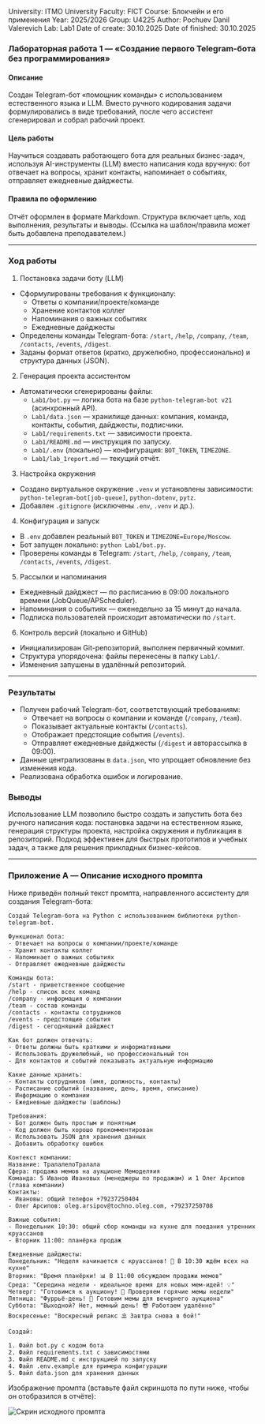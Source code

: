 ﻿University: ITMO University
Faculty: FICT
Course: Блокчейн и его применения
Year: 2025/2026
Group: U4225
Author: Pochuev Danil Valerevich
Lab: Lab1
Date of create: 30.10.2025
Date of finished: 30.10.2025

### Лабораторная работа 1 — «Создание первого Telegram-бота без программирования»

#### Описание
Создан Telegram-бот «помощник команды» с использованием естественного языка и LLM. Вместо ручного кодирования задачи формулировались в виде требований, после чего ассистент сгенерировал и собрал рабочий проект.

#### Цель работы
Научиться создавать работающего бота для реальных бизнес-задач, используя AI-инструменты (LLM) вместо написания кода вручную: бот отвечает на вопросы, хранит контакты, напоминает о событиях, отправляет ежедневные дайджесты.

#### Правила по оформлению
Отчёт оформлен в формате Markdown. Структура включает цель, ход выполнения, результаты и выводы. (Ссылка на шаблон/правила может быть добавлена преподавателем.)

---

### Ход работы

1) Постановка задачи боту (LLM)
- Сформулированы требования к функционалу:
  - Ответы о компании/проекте/команде
  - Хранение контактов коллег
  - Напоминания о важных событиях
  - Ежедневные дайджесты
- Определены команды Telegram-бота: `/start`, `/help`, `/company`, `/team`, `/contacts`, `/events`, `/digest`.
- Заданы формат ответов (кратко, дружелюбно, профессионально) и структура данных (JSON).

2) Генерация проекта ассистентом
- Автоматически сгенерированы файлы:
  - `Lab1/bot.py` — логика бота на базе `python-telegram-bot v21` (асинхронный API).
  - `Lab1/data.json` — хранилище данных: компания, команда, контакты, события, дайджесты, подписчики.
  - `Lab1/requirements.txt` — зависимости проекта.
  - `Lab1/README.md` — инструкция по запуску.
  - `Lab1/.env` (локально) — конфигурация: `BOT_TOKEN`, `TIMEZONE`.
  - `Lab1/lab_1report.md` — текущий отчёт.

3) Настройка окружения
- Создано виртуальное окружение `.venv` и установлены зависимости: `python-telegram-bot[job-queue]`, `python-dotenv`, `pytz`.
- Добавлен `.gitignore` (исключены `.env`, `.venv` и др.).

4) Конфигурация и запуск
- В `.env` добавлен реальный `BOT_TOKEN` и `TIMEZONE=Europe/Moscow`.
- Бот запущен локально: `python Lab1/bot.py`.
- Проверены команды в Telegram: `/start`, `/help`, `/company`, `/team`, `/contacts`, `/events`, `/digest`.

5) Рассылки и напоминания
- Ежедневный дайджест — по расписанию в 09:00 локального времени (JobQueue/APScheduler).
- Напоминания о событиях — еженедельно за 15 минут до начала.
- Подписка пользователей происходит автоматически по `/start`.

6) Контроль версий (локально и GitHub)
- Инициализирован Git-репозиторий, выполнен первичный коммит.
- Структура упорядочена: файлы перенесены в папку `Lab1/`.
- Изменения запушены в удалённый репозиторий.

---

### Результаты
- Получен рабочий Telegram-бот, соответствующий требованиям:
  - Отвечает на вопросы о компании и команде (`/company`, `/team`).
  - Показывает актуальные контакты (`/contacts`).
  - Отображает предстоящие события (`/events`).
  - Отправляет ежедневные дайджесты (`/digest` и авторассылка в 09:00).
- Данные централизованы в `data.json`, что упрощает обновление без изменения кода.
- Реализована обработка ошибок и логирование.

### Выводы
Использование LLM позволило быстро создать и запустить бота без ручного написания кода: постановка задачи на естественном языке, генерация структуры проекта, настройка окружения и публикация в репозиторий. Подход эффективен для быстрых прототипов и учебных задач, а также для решения прикладных бизнес-кейсов.

---

### Приложение A — Описание исходного промпта

Ниже приведён полный текст промпта, направленного ассистенту для создания Telegram-бота:

```
Создай Telegram-бота на Python с использованием библиотеки python-telegram-bot.

Функционал бота:
- Отвечает на вопросы о компании/проекте/команде
- Хранит контакты коллег
- Напоминает о важных событиях
- Отправляет ежедневные дайджесты

Команды бота:
/start - приветственное сообщение
/help - список всех команд
/company - информация о компании
/team - состав команды
/contacts - контакты сотрудников
/events - предстоящие события
/digest - сегодняшний дайджест

Как бот должен отвечать:
- Ответы должны быть краткими и информативными
- Использовать дружелюбный, но профессиональный тон
- Для контактов и событий показывать актуальную информацию

Какие данные хранить:
- Контакты сотрудников (имя, должность, контакты)
- Расписание событий (название, день, время, описание)
- Информацию о компании
- Ежедневные дайджесты (шаблоны)

Требования:
- Бот должен быть простым и понятным
- Код должен быть хорошо прокомментирован
- Использовать JSON для хранения данных
- Добавить обработку ошибок

Контекст компании:
Название: ТралалелоТралала
Сфера: продажа мемов на аукционе Мемоделяия
Команда: 5 Иванов Ивановых (менеджеры по продажам) и 1 Олег Арсипов (глава компании)
Контакты: 
- Ивановы: общий телефон +79237250404
- Олег Арсипов: oleg.arsipov@tochno.oleg.com, +79237250708

Важные события:
- Понедельник 10:30: общий сбор команды на кухне для поедания утренних круассанов
- Вторник 11:00: планёрка продаж

Ежедневные дайджесты:
Понедельник: "Неделя начинается с круассанов! 🥐 В 10:30 ждём всех на кухне"
Вторник: "Время планёрки! 📊 В 11:00 обсуждаем продажи мемов"
Среда: "Середина недели - идеальное время для новых мем-идей! 💡"
Четверг: "Готовимся к аукциону! 🎯 Проверяем горячие мемы недели"
Пятница: "Фуррьё-день! 🎉 Готовим мемы для вечернего аукциона"
Суббота: "Выходной? Нет, мемный день! 😎 Работаем удалённо"
Воскресенье: "Воскресный релакс ⛱️ Завтра снова в бой!"

Создай:

1. Файл bot.py с кодом бота
2. Файл requirements.txt с зависимостями  
3. Файл README.md с инструкцией по запуску
4. Файл .env.example для примера конфигурации
5. Файл data.json для хранения данных
```

Изображение промпта (вставьте файл скриншота по пути ниже, чтобы он отобразился в отчёте):

![Скрин исходного промпта](images/prompt.png)
